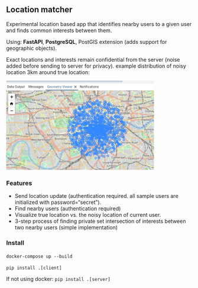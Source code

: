 ## Location matcher

Experimental location based app that identifies nearby users to a given user and finds common interests between them.

Using: **FastAPI**, **PostgreSQL**, PostGIS extension (adds support
for geographic objects).

Exact locations and interests remain confidential from the server (noise added before sending to server for privacy). example distribution of noisy location 3km around true location:

<img alt="map" src="img/geometry_view.png" width="400">



### Features

- Send location update (authentication required. all sample users are initialized with password=“secret”).
- Find nearby users (authentication required)
- Visualize true location vs. the noisy location of current user.
- 3-step process of finding private set intersection of interests between two nearby users (simple implementation)

### Install

`docker-compose up --build`

`pip install .[client]`

If not using docker: `pip install .[server]`